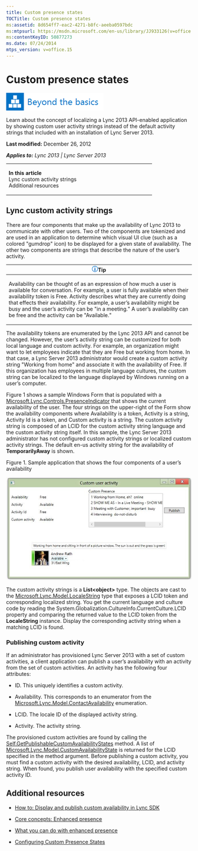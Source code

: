 ```yaml
---
title: Custom presence states
TOCTitle: Custom presence states
ms:assetid: 8d654ff7-eac2-4271-b8fc-aeeba0597bdc
ms:mtpsurl: https://msdn.microsoft.com/en-us/library/JJ933126(v=office.15)
ms:contentKeyID: 50877273
ms.date: 07/24/2014
mtps_version: v=office.15
---
```


# Custom presence states

![Beyond the basics topic](images/JJ937254.mod_icon_beyondbasics_long(Office.15).png "Beyond the basics topic")

Learn about the concept of localizing a Lync 2013 API-enabled application by showing custom user activity strings instead of the default activity strings that included with an installation of Lync Server 2013.

**Last modified:** December 26, 2012

***Applies to:** Lync 2013 | Lync Server 2013*

<table>
<colgroup>
<col style="width: 50%" />
<col style="width: 50%" />
</colgroup>
<tbody>
<tr class="odd">
<td><p><strong>In this article</strong><br />
Lync custom activity strings<br />
Additional resources</p></td>
<td><p></p></td>
</tr>
</tbody>
</table>

## Lync custom activity strings

There are four components that make up the availability of Lync 2013 to communicate with other users. Two of the components are tokenized and are used in an application to determine which visual UI clue (such as a colored "gumdrop" icon) to be displayed for a given state of availability. The other two components are strings that describe the nature of the user’s activity.

<table>
<colgroup>
<col style="width: 100%" />
</colgroup>
<thead>
<tr class="header">
<th><img src="images/JJ933112.alert_note(Office.15).gif" title="Tip" alt="Tip" /><strong>Tip</strong></th>
</tr>
</thead>
<tbody>
<tr class="odd">
<td><p>Availability can be thought of as an expression of how much a user is available for conversation. For example, a user is fully available when their availability token is Free. Activity describes what they are currently doing that effects their availability. For example, a user’s availability might be busy and the user’s activity can be &quot;in a meeting.&quot; A user’s availability can be free and the activity can be &quot;Available.&quot;</p></td>
</tr>
</tbody>
</table>

The availability tokens are enumerated by the Lync 2013 API and cannot be changed. However, the user’s activity string can be customized for both local language and custom activity. For example, an organization might want to let employees indicate that they are Free but working from home. In that case, a Lync Server 2013 administrator would create a custom activity string "Working from home" and associate it with the availability of Free. If this organization has employees in multiple language cultures, the custom string can be localized to the language displayed by Windows running on a user’s computer.

Figure 1 shows a sample Windows Form that is populated with a [Microsoft.Lync.Controls.PresenceIndicator](https://msdn.microsoft.com/en-us/library/hh345947\(v=office.15\)) that shows the current availability of the user. The four strings on the upper-right of the Form show the availability components where Availability is a token, Activity is a string, Activity Id is a token, and Custom activity is a string. The custom activity string is composed of an LCID for the custom activity string language and the custom activity string itself. In this sample, the Lync Server 2013 administrator has not configured custom activity strings or localized custom activity strings. The default en-us activity string for the availability of **TemporarilyAway** is shown.

Figure 1. Sample application that shows the four components of a user’s availability

  
![Screen shot of sample that shows custom activity](images/JJ937312.LyncClientSDK_CustomActivityStrings(Office.15).jpg "Screen shot of sample that shows custom activity")

The custom activity strings is a **List\<object\>** type. The objects are cast to the [Microsoft.Lync.Model.LocaleString](https://msdn.microsoft.com/en-us/library/jj266954\(v=office.15\)) type that exposes a LCID token and corresponding localized string. You get the current language and culture code by reading the System.Globalization.CultureInfo.CurrentCulture.LCID property and comparing the returned value to the LCID token from the **LocaleString** instance. Display the corresponding activity string when a matching LCID is found.

### Publishing custom activity

If an administrator has provisioned Lync Server 2013 with a set of custom activities, a client application can publish a user’s availability with an activity from the set of custom activities. An activity has the following four attributes:

  - ID. This uniquely identifies a custom activity.

  - Availability. This corresponds to an enumerator from the [Microsoft.Lync.Model.ContactAvailability](https://msdn.microsoft.com/en-us/library/jj293978\(v=office.15\)) enumeration.

  - LCID. The locale ID of the displayed activity string.

  - Activity. The activity string.

The provisioned custom activities are found by calling the [Self.GetPublishableCustomAvailabilityStates](https://msdn.microsoft.com/en-us/library/jj275943\(v=office.15\)) method. A list of [Microsoft.Lync.Model.CustomAvailabilityState](https://msdn.microsoft.com/en-us/library/jj267650\(v=office.15\)) is returned for the LCID specified in the method argument. Before publishing a custom activity, you must find a custom activity with the desired availability, LCID, and activity string. When found, you publish user availability with the specified custom activity ID.

## Additional resources

  - [How to: Display and publish custom availability in Lync SDK](how-to-display-and-publish-custom-availability-in-lync-sdk.md)

  - [Core concepts: Enhanced presence](core-concepts-enhanced-presence.md)

  - [What you can do with enhanced presence](what-you-can-do-with-enhanced-presence.md)

  - [Configuring Custom Presence States](http://technet.microsoft.com/en-us/library/gg398997.aspx)

